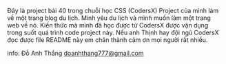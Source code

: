 Đây là project bài 40 trong chuỗi học CSS (CodersX)
Project của mình làm về một trang blog du lịch. Mình yêu du lịch và mình muốn làm một trang web về nó.
Kiến thức mà mình đã học được từ CodersX được vận dụng trong suốt quá trình code project này. Nếu anh Thịnh hay đội ngũ CodersX đọc được file README này em chân thành cảm ơn mọi người rất nhiều.

info:
Đỗ Anh Thắng
doanhthang777@gmail.com
